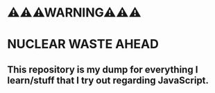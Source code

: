 # ⚠⚠⚠WARNING⚠⚠⚠ 
# NUCLEAR WASTE AHEAD
## This repository is my dump for everything I learn/stuff that I try out regarding JavaScript.
